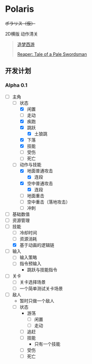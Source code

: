 # Polaris

~~ポラリス（仮）~~

2D横版 动作清关

> [造梦西游](https://www.4399.com/flash/zmhj.htm)
> 
> [Reaper: Tale of a Pale Swordsman](https://store.steampowered.com/app/269370/Reaper__Tale_of_a_Pale_Swordsman/)

## 开发计划

### Alpha 0.1

- [ ] 主角
  - [ ] 状态
    - [x] 闲置
    - [ ] 走动
    - [x] 疾跑
    - [x] 跳跃
      - [x] 土狼跳
    - [x] 下落
    - [x] 技能
    - [ ] 受伤
    - [ ] 死亡
  - [ ] 动作与技能
    - [x] 地面普通攻击
      - [x] 连段
    - [x] 空中普通攻击
      - [x] 连段
    - [ ] 地面重击
    - [ ] 空中重击（落地攻击）
    - [ ] 冲刺
- [ ] 基础数值
- [ ] 资源管理
- [ ] 技能
  - [ ] 冷却时间
  - [ ] 资源消耗
  - [x] 基于动画的逻辑链
- [ ] 输入
  - [ ] 输入策略
  - [ ] 指令预输入
    - 跳跃与技能指令
- [ ] 关卡
  - [ ] 关卡选择场景
  - [ ] 一个简单测试关卡场景
- [ ] 敌人
  - 暂时只做一个敌人
  - [ ] 状态
    - 游荡
      - [ ] 闲置
      - [ ] 走动
    - [ ] 追赶
    - [ ] 技能
      - 只有一个技能
    - [ ] 受伤
    - [ ] 死亡
